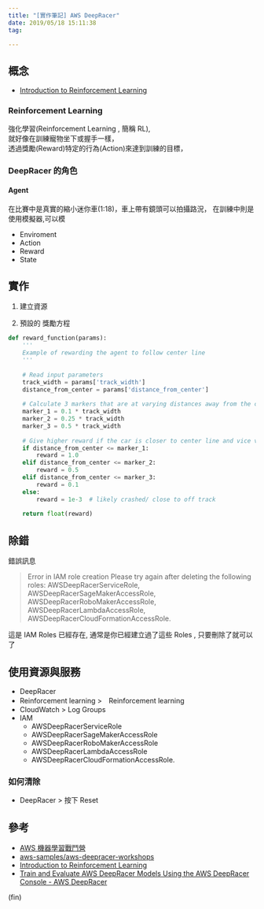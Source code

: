 ```yaml
---
title: "[實作筆記] AWS DeepRacer"
date: 2019/05/18 15:11:38
tag:

---
```


## 概念
- [Introduction to Reinforcement Learning](https://d2k9g1efyej86q.cloudfront.net/)

### Reinforcement Learning

強化學習(Reinforcement Learning , 簡稱 RL),  
就好像在訓練寵物坐下或握手一樣，  
透過獎勵(Reward)特定的行為(Action)來達到訓練的目標，  

### DeepRacer 的角色
#### Agent
在比賽中是真實的縮小迷你車(1:18)，車上帶有鏡頭可以拍攝路況， 
在訓練中則是使用模擬器,可以模

- Enviroment
- Action
- Reward
- State


## 實作

1. 建立資源

2. 預設的 獎勵方程

```py
def reward_function(params):
    '''
    Example of rewarding the agent to follow center line
    '''
    
    # Read input parameters
    track_width = params['track_width']
    distance_from_center = params['distance_from_center']
    
    # Calculate 3 markers that are at varying distances away from the center line
    marker_1 = 0.1 * track_width
    marker_2 = 0.25 * track_width
    marker_3 = 0.5 * track_width
    
    # Give higher reward if the car is closer to center line and vice versa
    if distance_from_center <= marker_1:
        reward = 1.0
    elif distance_from_center <= marker_2:
        reward = 0.5
    elif distance_from_center <= marker_3:
        reward = 0.1
    else:
        reward = 1e-3  # likely crashed/ close to off track
    
    return float(reward)
```

## 除錯

錯誤訊息

> Error in IAM role creation
> Please try again after deleting the following roles: AWSDeepRacerServiceRole, 
> AWSDeepRacerSageMakerAccessRole, AWSDeepRacerRoboMakerAccessRole, 
> AWSDeepRacerLambdaAccessRole, AWSDeepRacerCloudFormationAccessRole.

這是 IAM Roles 已經存在, 通常是你已經建立過了這些 Roles , 只要刪除了就可以了

## 使用資源與服務
- DeepRacer
- Reinforcement learning >　Reinforcement learning
- CloudWatch > Log Groups 
- IAM
  - AWSDeepRacerServiceRole 
  - AWSDeepRacerSageMakerAccessRole 
  - AWSDeepRacerRoboMakerAccessRole
  - AWSDeepRacerLambdaAccessRole
  - AWSDeepRacerCloudFormationAccessRole.

### 如何清除
- DeepRacer > 按下 Reset

## 參考
- [AWS 機器學習戰鬥營](https://aws-workshop-tw-03.splashthat.com/)
- [aws-samples/aws-deepracer-workshops](https://github.com/aws-samples/aws-deepracer-workshops/tree/master/Workshops/2019-AWSSummits-AWSDeepRacerService/Lab1)
- [Introduction to Reinforcement Learning](https://d2k9g1efyej86q.cloudfront.net/)
- [Train and Evaluate AWS DeepRacer Models Using the AWS DeepRacer Console - AWS DeepRacer](https://docs.aws.amazon.com/en_us/deepracer/latest/developerguide/deepracer-console-train-evaluate-models.html)

(fin)